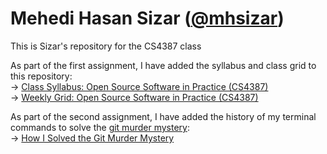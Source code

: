 # Mehedi Hasan Sizar ([@mhsizar](https://github.com/mhsizar))
This is Sizar's repository for the CS4387 class

As part of the first assignment, I have added the syllabus and class grid to this repository:  
&rarr; [Class Syllabus: Open Source Software in Practice (CS4387)](https://github.com/bennColl-cs4387/Sizar/blob/main/class_syllabus.md)  
&rarr; [Weekly Grid: Open Source Software in Practice (CS4387)](https://github.com/bennColl-cs4387/Sizar/blob/main/class_schedule.md)  
  
As part of the second assignment, I have added the history of my terminal commands to solve the [git murder mystery](https://github.com/nivbend/gitstery):  
&rarr; [How I Solved the Git Murder Mystery](https://github.com/bennColl-cs4387/Sizar/blob/main/gmm/gmm_history_sizar.md) 